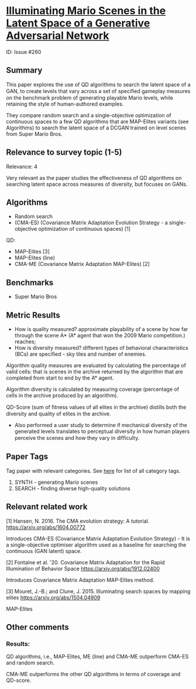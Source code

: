 # [Illuminating Mario Scenes in the Latent Space of a Generative Adversarial Network](https://arxiv.org/abs/2007.05674)

ID: Issue #260

## Summary

This paper explores the use of QD algorithms to search the latent space of a GAN, to create levels that vary across a set
of speciﬁed gameplay measures on the benchmark problem of generating playable Mario levels, 
while retaining the style of human-authored examples. 

They compare random search and a single-objective optimization of continuous spaces to a few QD algorithms that are MAP-Elites variants (see Algorithms) to
search the latent space of a DCGAN trained on level scenes from Super Mario Bros. 

## Relevance to survey topic (1-5)

Relevance: 4 

Very relevant as the paper studies the effectiveness of QD algorithms on searching latent space across measures of diversity, but focuses on GANs. 

## Algorithms

- Random search
- (CMA-ES) (Covariance Matrix Adaptation Evolution Strategy - a single-objective optimization of continuous spaces) [1]

QD:

- MAP-Elites [3]
- MAP-Elites (line)
- CMA-ME (Covariance Matrix Adaptation MAP-Elites) [2]

## Benchmarks

- Super Mario Bros 

## Metric Results

- How is quality measured? approximate playability of a scene by how far through the scene A* (A* agent that won the 2009 Mario competition.) reaches;
- How is diversity measured? different types of behavioral characteristics (BCs) are specified - sky tiles and number of enemies. 

Algorithm quality measures are evaluated by calculating the percentage of valid cells: that is scenes in the archive returned by the algorithm that are completed
from start to end by the A* agent. 

Algorithm diversity is calculated by measuring coverage (percentage of cells in the archive produced by an algorithm). 

QD-Score (sum of ﬁtness values of all elites in the archive) distills both the diversity and quality of elites in the archive. 

- Also performed a user study to determine if mechanical diversity of the generated levels translates to perceptual diversity
  in how human players perceive the scenes and how they vary in difﬁculty.

## Paper Tags

Tag paper with relevant categories. See [here](https://github.com/Dahoas/QDSyntheticData/blob/main/papers/categories.json) for list of all category tags.

1. SYNTH - generating Mario scenes
2. SEARCH - finding diverse high-quality solutions

## Relevant related work

[1] Hansen, N. 2016. The CMA evolution strategy: A tutorial. https://arxiv.org/abs/1604.00772 

Introduces CMA-ES (Covariance Matrix Adaptation Evolution Strategy) - It is a single-objective optimiser algorithm used as a baseline 
for searching the continuous (GAN latent) space. 

[2] Fontaine et al. '20. Covariance Matrix Adaptation for the Rapid Illumination of Behavior Space https://arxiv.org/abs/1912.02400 

Introduces Covariance Matrix Adaptation MAP-Elites method. 

[3] Mouret, J.-B.; and Clune, J. 2015. Illuminating search spaces by mapping elites https://arxiv.org/abs/1504.04909 

MAP-Elites

## Other comments

### Results: 

QD algorithms, i.e., MAP-Elites, ME (line) and CMA-ME outperform CMA-ES and random search. 

CMA-ME outperforms the other QD algorithms in terms of coverage and QD-score. 

